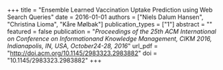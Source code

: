 +++
title = "Ensemble Learned Vaccination Uptake Prediction using Web Search Queries"
date = 2016-01-01
authors = ["Niels Dalum Hansen", "Christina Lioma", "Kåre Mølbak"]
publication_types = ["1"]
abstract = ""
featured = false
publication = "*Proceedings of the 25th ACM International on Conference on Informationand Knowledge Management, CIKM 2016, Indianapolis, IN, USA, October24-28, 2016*"
url_pdf = "http://doi.acm.org/10.1145/2983323.2983882"
doi = "10.1145/2983323.2983882"
+++

